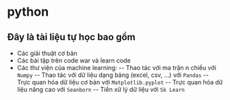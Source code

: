 # python

## Đây là tài liệu tự học bao gồm 
 
- Các giải thuật cơ bản
 - Các bài tập trên code war và learn code 
 - Các thư viện của machine learning:
   -- Thao tác với ma trận n chiều với `Numpy`
   -- Thao tác với dữ liệu dạng bảng (excel, csv, ...) với `Pandas`
   -- Trực quan hóa dữ liệu cơ bản với `Matplotlib.pyplot`
   -- Trực quan hóa dữ liệu nâng cao với `Seanborn`
   -- Tiền xữ lý dữ liệu với `Sk Learn`
   
